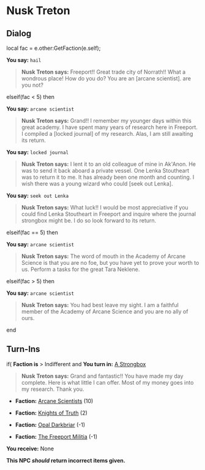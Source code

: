 # Nusk Treton
## Dialog

local fac = e.other:GetFaction(e.self);



**You say:** `hail`



>**Nusk Treton says:** Freeport!!  Great trade city of Norrath!!  What a wondrous place!  How do you do?  You are an [arcane scientist]. are you not?

elseif(fac < 5) then


**You say:** `arcane scientist`




>**Nusk Treton says:** Grand!! I remember my younger days within this great academy. I have spent many years of research here in Freeport. I compiled a [locked journal] of my research. Alas, I am still awaiting its return.


**You say:** `locked journal`




>**Nusk Treton says:** I lent it to an old colleague of mine in Ak'Anon. He was to send it back aboard a private vessel. One Lenka Stoutheart was to return it to me. It has already been one month and counting. I wish there was a young wizard who could [seek out Lenka].


**You say:** `seek out Lenka`




>**Nusk Treton says:** What luck!! I would be most appreciative if you could find Lenka Stoutheart in Freeport and inquire where the journal strongbox might be. I do so look forward to its return.


elseif(fac == 5) then


**You say:** `arcane scientist`




>**Nusk Treton says:** The word of mouth in the Academy of Arcane Science is that you are no foe, but you have yet to prove your worth to us.  Perform a tasks for the great Tara Neklene.


elseif(fac > 5) then


**You say:** `arcane scientist`




>**Nusk Treton says:** You had best leave my sight.  I am a faithful member of the Academy of Arcane Science and you are no ally of ours.

end

## Turn-Ins




if( **Faction is** > Indifferent and  **You turn in:** [A Strongbox](/item/13860)


>**Nusk Treton says:** Grand and fantastic!! You have made my day complete. Here is what little I can offer. Most of my money goes into my research. Thank you.


* __Faction:__ [Arcane Scientists](/faction/220) (10)


* __Faction:__ [Knights of Truth](/faction/281) (2)


* __Faction:__ [Opal Darkbriar](/faction/296) (-1)


* __Faction:__ [The Freeport Militia](/faction/330) (-1)


 **You receive:** None 

**This NPC *should* return incorrect items given.**


